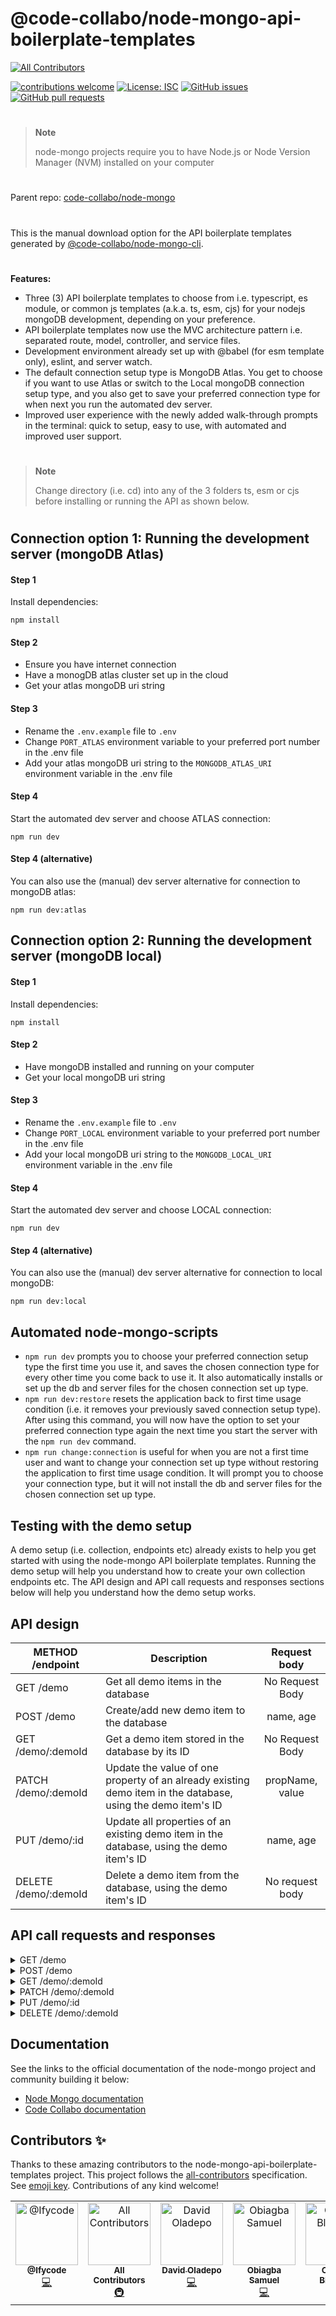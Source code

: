 # @code-collabo/node-mongo-api-boilerplate-templates

<!-- ALL-CONTRIBUTORS-BADGE:START - Do not remove or modify this section -->
[![All Contributors](https://img.shields.io/badge/all_contributors-5-orange.svg?style=flat-square)](#contributors-)
<!-- ALL-CONTRIBUTORS-BADGE:END -->

[![contributions welcome](https://img.shields.io/badge/contributions-welcome-brightgreen.svg?style=flat)](https://code-collabo.gitbook.io/node-mongo-v2.0.0/contribution-guide/node-mongo) [![License: ISC](https://img.shields.io/badge/License-ISC-blue.svg)](https://github.com/code-collabo/node-mongo-api-boilerplate-templates/blob/develop/LICENSE) [![GitHub issues](https://img.shields.io/github/issues/code-collabo/node-mongo?color=red)](https://github.com/code-collabo/node-mongo/issues) [![GitHub pull requests](https://img.shields.io/github/issues-pr/code-collabo/node-mongo-api-boilerplate-templates?color=goldenrod)](https://github.com/code-collabo/node-mongo-api-boilerplate-templates/pulls)

#

> **Note** 
> 
> node-mongo projects require you to have Node.js or Node Version Manager (NVM) installed on your computer 

#

Parent repo: [code-collabo/node-mongo](https://github.com/code-collabo/node-mongo)

#

This is the manual download option for the API boilerplate templates generated by [@code-collabo/node-mongo-cli](https://github.com/code-collabo/node-mongo-cli). 

#
**Features:**
* Three (3) API boilerplate templates to choose from i.e. typescript, es module, or common js templates (a.k.a. ts, esm, cjs) for your nodejs mongoDB development, depending on your preference.
* API boilerplate templates now use the MVC architecture pattern i.e. separated route, model, controller, and service files.
* Development environment already set up with @babel (for esm template only), eslint, and server watch.
* The default connection setup type is MongoDB Atlas. You get to choose if you want to use Atlas or switch to the Local mongoDB connection setup type, and you also get to save your preferred connection type for when next you run the automated dev server.
* Improved user experience with the newly added walk-through prompts in the terminal: quick to setup, easy to use, with automated and improved user support.

#

> **Note** 
> 
> Change directory (i.e. cd) into any of the 3 folders ts, esm or cjs before installing or running the API as shown below.

#

## Connection option 1: Running the development server (mongoDB Atlas)
#### Step 1 
Install dependencies:
````
npm install
````

#### Step 2
- Ensure you have internet connection
- Have a monogDB atlas cluster set up in the cloud
- Get your atlas mongoDB uri string

#### Step 3
- Rename the `.env.example` file to `.env`
- Change `PORT_ATLAS` environment variable to your preferred port number in the .env file
- Add your atlas mongoDB uri string to the `MONGODB_ATLAS_URI` environment variable in the .env file

#### Step 4
Start the automated dev server and choose ATLAS connection:
````
npm run dev
````

#### Step 4 (alternative)
You can also use the (manual) dev server alternative for connection to mongoDB atlas:
````
npm run dev:atlas
````


## Connection option 2: Running the development server (mongoDB local)
#### Step 1 
Install dependencies:
````
npm install
````

#### Step 2
- Have mongoDB installed and running on your computer
- Get your local mongoDB uri string

#### Step 3
- Rename the `.env.example` file to `.env`
- Change `PORT_LOCAL` environment variable to your preferred port number in the .env file
- Add your local mongoDB uri string to the `MONGODB_LOCAL_URI` environment variable in the .env file

#### Step 4
Start the automated dev server and choose LOCAL connection:
````
npm run dev
````

#### Step 4 (alternative)
You can also use the (manual) dev server alternative for connection to local mongoDB:
````
npm run dev:local
````

## Automated node-mongo-scripts
- `npm run dev` prompts you to choose your preferred connection setup type the first time you use it, and saves the chosen connection type for every other time you come back to use it. It also automatically installs or set up the db and server files for the chosen connection set up type.
- `npm run dev:restore` resets the application back to first time usage condition (i.e. it removes your previously saved connection setup type). After using this command, you will now have the option to set your preferred connection type again the next time you start the server with the `npm run dev` command.
- `npm run change:connection` is useful for when you are not a first time user and want to change your connection set up type without restoring the application to first time usage condition. It will prompt you to choose your connection type, but it will not install the db and server files for the chosen connection set up type.

## Testing with the demo setup
A demo setup (i.e. collection, endpoints etc) already exists to help you get started with using the node-mongo API boilerplate templates. Running the demo setup will help you understand how to create your own collection endpoints etc. The API design and API call requests and responses sections below will help you understand how the demo setup works.

## API design

|METHOD /endpoint|Description|Request body|
|--|--|:--:|
|GET /demo|Get all demo items in the database| No Request Body |
|POST /demo|Create/add new demo item to the database|name, age|
|GET /demo/:demoId|Get a demo item stored in the database by its ID|No Request Body|
|PATCH /demo/:demoId|Update the value of one property of an already existing demo item in the database, using the demo item's ID|propName, value|
|PUT /demo/:id|Update all properties of an existing demo item in the database, using the demo item's ID|name, age|
|DELETE /demo/:demoId|Delete a demo item from the database, using the demo item's ID|No request body|

## API call requests and responses

<details>
<summary>GET /demo</summary>
<br/>
    <b>Request body shape</b>
    <br/><br/>
<pre>
No request body
</pre>
<br/>
     <b>Successful response shape</b>
    <br/><br/>
<pre>
{
    "count": number,
    "items": [
        {
            "_id": "string",
            "name": "string",
            "age": number,
            "request": {
                "type": "string",
                "url": "string"
            }
        },
        // etc.
    ]
}
</pre>
</details>



<details>
<summary>POST /demo</summary>
<br/>
    <b>Request body shape</b>
    <br/><br/>
<pre>
{
    "name": "string",
    "age": number
}
</pre>
<br/>
     <b>Successful response shape</b>
    <br/><br/>
<pre>
{
    "message": "string",
    "newItem": {
        "_id": "string",
        "name": "string",
        "age": number,
        "request": {
            "type": "string",
            "url": "string"
        }
    }
}
</pre>
</details>



<details>
<summary>GET /demo/:demoId</summary>
<br/>
    <b>Request body shape</b>
    <br/><br/>
<pre>
No request body
</pre>
<br/>
     <b>Successful response shape</b>
    <br/><br/>
<pre>
{
    "_id": "string",
    "name": "string",
    "age": number,
    "request": {
        "type": "string",
        "description": "string",
        "url": "string"
    }
}
</pre>
</details>



<details>
<summary>PATCH /demo/:demoId</summary>
<br/>
    <b>Request body shape</b>
    <br/><br/>
<pre>
[
    { "propName": "string", "value": "string" }
]
</pre>

OR

<pre>
[
    { "propName": "string", "value": number }
]
</pre>
i.e. propName can be string "name" or "age". Value is a string when name is the propName, while value is a number when age is the propName.
<br/>
<br/>
     <b>Successful response shape</b>
    <br/><br/>
<pre>
{
    "message": "string",
    "request": {
        "type": "string",
        "description": "string",
        "url": "string"
    }
}
</pre>
</details>



<details>
<summary>PUT /demo/:id</summary>
<br/>
    <b>Request body shape</b>
    <br/><br/>
<pre>
{
    "name": "string",
    "age": number
}
</pre>
<br/>
     <b>Successful response shape</b>
    <br/><br/>
<pre>
{
    "message": "string",
    "request": {
        "type": "string",
        "description": "string",
        "url": "string"
    }
}
</pre>
</details>



<details>
<summary>DELETE /demo/:demoId</summary>
<br/>
    <b>Request body shape</b>
    <br/><br/>
<pre>
No request body
</pre>
<br/>
     <b>Successful response shape</b>
    <br/><br/>
<pre>
{
    "message": "string",
    "request": {
        "type": "string",
        "description": "string",
        "url": "string",
        "body": {
            "name": "string",
            "age": "string"
        }
    }
}
</pre>
</details>

## Documentation
See the links to the official documentation of the node-mongo project and community building it below:
- [Node Mongo documentation](https://code-collabo.gitbook.io/node-mongo-v2.0.0)
- [Code Collabo documentation](https://code-collabo.gitbook.io/community-doc-v1.0.0)

## Contributors ✨

Thanks to these amazing contributors to the node-mongo-api-boilerplate-templates project. This project follows the [all-contributors](https://github.com/all-contributors/all-contributors) specification. See [emoji key](https://allcontributors.org/docs/en/emoji-key). Contributions of any kind welcome!

<!-- ALL-CONTRIBUTORS-LIST:START - Do not remove or modify this section -->
<!-- prettier-ignore-start -->
<!-- markdownlint-disable -->
<table>
  <tbody>
    <tr>
      <td align="center" valign="top" width="16.66%"><a href="https://github.com/Ifycode"><img src="https://avatars.githubusercontent.com/u/45185388?v=4?s=100" width="100px;" alt="@Ifycode"/><br /><sub><b>@Ifycode</b></sub></a><br /><a href="https://github.com/code-collabo/node-mongo-api-boilerplate-templates/commits?author=Ifycode" title="Code">💻</a></td>
      <td align="center" valign="top" width="16.66%"><a href="https://allcontributors.org"><img src="https://avatars.githubusercontent.com/u/46410174?v=4?s=100" width="100px;" alt="All Contributors"/><br /><sub><b>All Contributors</b></sub></a><br /><a href="#infra-all-contributors" title="Infrastructure (Hosting, Build-Tools, etc)">🚇</a></td>
      <td align="center" valign="top" width="16.66%"><a href="https://github.com/Dkingofcode"><img src="https://avatars.githubusercontent.com/u/91491738?v=4?s=100" width="100px;" alt="David Oladepo"/><br /><sub><b>David Oladepo</b></sub></a><br /><a href="https://github.com/code-collabo/node-mongo-api-boilerplate-templates/commits?author=Dkingofcode" title="Code">💻</a></td>
      <td align="center" valign="top" width="16.66%"><a href="https://github.com/samuko-things"><img src="https://avatars.githubusercontent.com/u/75276934?v=4?s=100" width="100px;" alt="Obiagba Samuel"/><br /><sub><b>Obiagba Samuel</b></sub></a><br /><a href="https://github.com/code-collabo/node-mongo-api-boilerplate-templates/commits?author=samuko-things" title="Code">💻</a></td>
      <td align="center" valign="top" width="16.66%"><a href="https://www.blessingolaleye.xyz/"><img src="https://avatars.githubusercontent.com/u/70102539?v=4?s=100" width="100px;" alt="Olaleye Blessing"/><br /><sub><b>Olaleye Blessing</b></sub></a><br /><a href="https://github.com/code-collabo/node-mongo-api-boilerplate-templates/commits?author=Olaleye-Blessing" title="Documentation">📖</a></td>
    </tr>
  </tbody>
</table>

<!-- markdownlint-restore -->
<!-- prettier-ignore-end -->

<!-- ALL-CONTRIBUTORS-LIST:END -->

